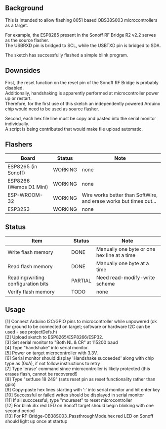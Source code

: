 ## Background
This is intended to allow flashing 8051 based OBS38S003 microcontrollers as a target.  

For example, the ESP8285 present in the Sonoff RF Bridge R2 v2.2 serves as the source flasher.  
The USBRXD pin is bridged to SCL, while the USBTXD pin is bridged to SDA.  

The sketch has successfully flashed a simple blink program.  

## Downsides
First, the reset function on the reset pin of the Sonoff RF Bridge is probably disabled.  
Additionally, handshaking is apparently performed at microcontroller power up or restart.  
Therefore, for the first use of this sketch an independently powered Arduino chip would need to be used as source flasher.  

Second, each hex file line must be copy and pasted into the serial monitor individually.  
A script is being contributed that would make file upload automatic.  

## Flashers
| Board | Status | Note | 
| ------------- | ------------- | ------------- | 
|  ESP8265 (in Sonoff) | WORKING  | none | 
|  ESP8266 (Wemos D1 Mini) | WORKING  | none | 
|  ESP-WROOM-32 | WORKING  | Wire works better than SoftWire, and erase works but times out... | 
|  ESP32S3 | WORKING  | none | 

## Status
| Item | Status | Note | 
| ------------- | ------------- | ------------- | 
|  Write flash memory | DONE  | Manually one byte or one hex line at a time | 
|  Read flash memory | DONE  | Manually one byte at a time | 
|  Reading/writing configuration bits | PARTIAL  | Need read-modify-write scheme | 
|  Verify flash memory | TODO  | none | 

## Usage
[1]  Connect Arduino I2C/GPIO pins to microcontroller while unpowered (ok for ground to be connected on target; software or hardware I2C can be used - see projectDefs.h)  
[2]  Upload sketch to ESP8265/ESP8266/ESP32.  
[3]  Set serial monitor to "Both NL & CR" at 115200 baud  
[4]  Type "handshake" into serial monitor.  
[5]  Power on target microcontroller with 3.3V.  
[6]  Serial monitor should display 'Handshake succeeded' along with chip type as (0xA), if not follow instructions to retry  
[7]  Type 'erase' command since microcontroller is likely protected (this erases flash, cannot be recovered!)  
[8]  Type "setfuse 18 249"  (sets reset pin as reset functionality rather than gpio)  
[9]  Copy-paste hex lines starting with ':' into serial monitor and hit enter key  
[10]  Successful or failed writes should be displayed in serial monitor  
[11] If all succcessful, type "mcureset" to reset microcontroller  
[12] For blink.ihx red LED on Sonoff target should begin blinking with one second period  
[13] For RF-Bridge-OB38S003_PassthroughMode.hex red LED on Sonoff should light up once at startup

